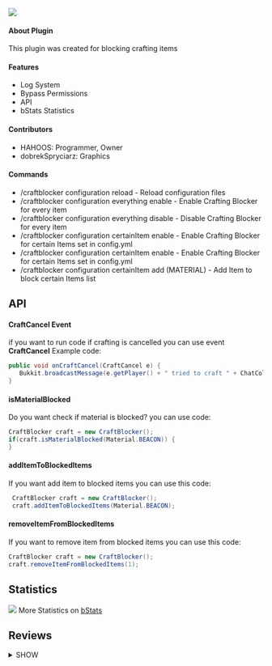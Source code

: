 ![](https://cdn.glitch.com/fd177e7a-ac8c-4bd5-a685-77913b63a81d%2FCraftBlocker_Title.png?v=1619211839956)

#### About Plugin


This plugin was created for blocking crafting items
#### Features
- Log System
- Bypass Permissions
- API
- bStats Statistics

#### Contributors

- HAHOOS: Programmer, Owner
- dobrekSpryciarz: Graphics

#### Commands
- /craftblocker configuration reload - Reload configuration files
- /craftblocker configuration everything enable - Enable Crafting Blocker for every item
- /craftblocker configuration everything disable - Disable Crafting Blocker for every item
- /craftblocker configuration certainItem enable - Enable Crafting Blocker for certain Items set in config.yml
- /craftblocker configuration certainItem enable - Enable Crafting Blocker for certain Items set in config.yml
- /craftblocker configuration certainItem add (MATERIAL) - Add Item to block certain Items list
## API

#### CraftCancel Event

if you want to run code if crafting is cancelled you can use event **CraftCancel**
Example code:
```java
public void onCraftCancel(CraftCancel e) {
   Bukkit.broadcastMessage(e.getPlayer() + " tried to craft " + ChatColor.YELLOW + e.getItem());
} 
```    
#### isMaterialBlocked

Do you want check if material is blocked? you can use code:
```java
CraftBlocker craft = new CraftBlocker();
if(craft.isMaterialBlocked(Material.BEACON)) {  
}
```	      
#### addItemToBlockedItems

If you want add item to blocked items you can use this code:
```java
 CraftBlocker craft = new CraftBlocker();
 craft.addItemToBlockedItems(Material.BEACON);
```	      
#### removeItemFromBlockedItems

If you want to remove item from blocked items you can use this code:
```java
CraftBlocker craft = new CraftBlocker();
craft.removeItemFromBlockedItems(1);
```	  
## Statistics

![](http://bstats.org/signatures/bukkit/CraftBlocker.svg)
More Statistics on [bStats](http://bstats.org/plugin/bukkit/CraftBlocker/11114 "bStats")

## Reviews
<details><summary>SHOW</summary>
<p>

#### No one make review :(



</p>
</details>


